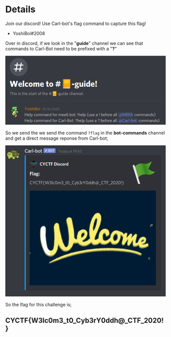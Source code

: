 # Details

Join our discord! Use Carl-bot's flag command to capture this flag!

- YoshiBoi#2008


Over in discord, if we look in the "**guide**" channel we can see that commands to Carl-Bot need to be prefixed with a "**?**" 

![Guide](https://github.com/CTSecUK/CyberYoddha-CTF-2020/blob/main/images/welcome_guide.png)

So we send the we send the command ```?flag``` in the **bot-commands** channel and get a direct message reponse from Carl-bot;

![flag](https://github.com/CTSecUK/CyberYoddha-CTF-2020/blob/main/images/welcome_flag.png)

So the lfag for this challenge is;

## CYCTF{W3lc0m3_t0_Cyb3rY0ddh@_CTF_2020!}

